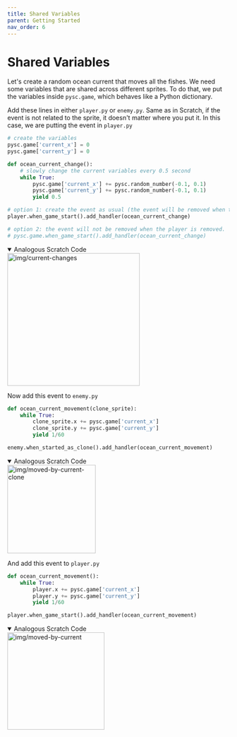 ```yaml
---
title: Shared Variables
parent: Getting Started
nav_order: 6
---
```

# Shared Variables
Let's create a random ocean current that moves all the fishes. We need some variables that are shared across different sprites. To do that, we put the variables inside `pysc.game`, which behaves like a Python dictionary. 

Add these lines in either `player.py` or `enemy.py`. Same as in Scratch, if the event is not related to the sprite, it doesn't matter where you put it. In this case, we are putting the event in `player.py`

```python
# create the variables
pysc.game['current_x'] = 0
pysc.game['current_y'] = 0

def ocean_current_change():
    # slowly change the current variables every 0.5 second
    while True:
        pysc.game['current_x'] += pysc.random_number(-0.1, 0.1)
        pysc.game['current_y'] += pysc.random_number(-0.1, 0.1)
        yield 0.5

# option 1: create the event as usual (the event will be removed when the player is removed)
player.when_game_start().add_handler(ocean_current_change)

# option 2: the event will not be removed when the player is removed.
# pysc.game.when_game_start().add_handler(ocean_current_change)
```
<details open markdown="block">
  <summary>
    Analogous Scratch Code
  </summary>
  <img src="img/current-changes.png" alt="img/current-changes" width="300"/>
</details>


Now add this event to `enemy.py`
```python
def ocean_current_movement(clone_sprite):
    while True:
        clone_sprite.x += pysc.game['current_x'] 
        clone_sprite.y += pysc.game['current_y'] 
        yield 1/60

enemy.when_started_as_clone().add_handler(ocean_current_movement)
```
<details open markdown="block">
  <summary>
    Analogous Scratch Code
  </summary>
  <img src="img/moved-by-current-clone.png" alt="img/moved-by-current-clone" width="200"/>
</details>



And add this event to `player.py`

```python
def ocean_current_movement():
    while True:
        player.x += pysc.game['current_x'] 
        player.y += pysc.game['current_y'] 
        yield 1/60

player.when_game_start().add_handler(ocean_current_movement)
```
<details open markdown="block">
  <summary>
    Analogous Scratch Code
  </summary>
  <img src="img/moved-by-current.png" alt="img/moved-by-current" width="220"/>
</details>

